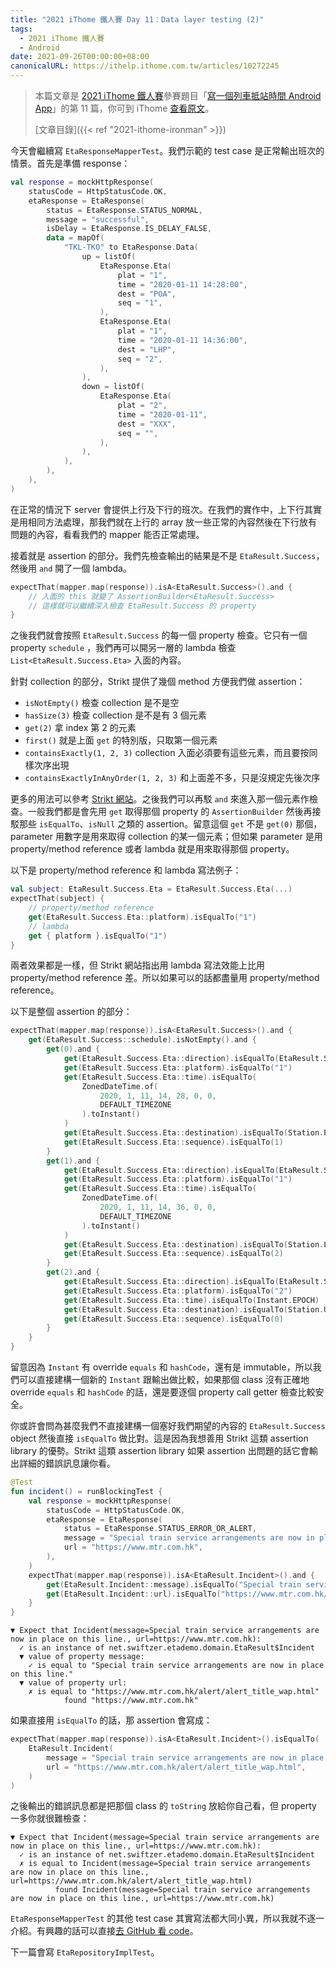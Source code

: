 ```yaml
---
title: "2021 iThome 鐵人賽 Day 11：Data layer testing (2)"
tags:
  - 2021 iThome 鐵人賽
  - Android
date: 2021-09-26T00:00:00+08:00
canonicalURL: https://ithelp.ithome.com.tw/articles/10272245
---
```


> 本篇文章是 [2021 iThome 鐵人賽](https://ithelp.ithome.com.tw/2021ironman)參賽題目「[寫一個列車抵站時間 Android App](https://ithelp.ithome.com.tw/users/20139666/ironman/4661)」的第 11 篇，你可到 iThome [查看原文](https://ithelp.ithome.com.tw/articles/10272245)。
>
> [文章目錄]({{< ref "2021-ithome-ironman" >}})

今天會繼續寫 `EtaResponseMapperTest`。我們示範的 test case 是正常輸出班次的情景。首先是準備 response：

```kotlin
val response = mockHttpResponse(
    statusCode = HttpStatusCode.OK,
    etaResponse = EtaResponse(
        status = EtaResponse.STATUS_NORMAL,
        message = "successful",
        isDelay = EtaResponse.IS_DELAY_FALSE,
        data = mapOf(
            "TKL-TKO" to EtaResponse.Data(
                up = listOf(
                    EtaResponse.Eta(
                        plat = "1",
                        time = "2020-01-11 14:28:00",
                        dest = "POA",
                        seq = "1",
                    ),
                    EtaResponse.Eta(
                        plat = "1",
                        time = "2020-01-11 14:36:00",
                        dest = "LHP",
                        seq = "2",
                    ),
                ),
                down = listOf(
                    EtaResponse.Eta(
                        plat = "2",
                        time = "2020-01-11",
                        dest = "XXX",
                        seq = "",
                    ),
                ),
            ),
        ),
    ),
)
```

在正常的情況下 server 會提供上行及下行的班次。在我們的實作中，上下行其實是用相同方法處理，那我們就在上行的 array 放一些正常的內容然後在下行放有問題的內容，看看我們的 mapper 能否正常處理。

接着就是 assertion 的部分。我們先檢查輸出的結果是不是 `EtaResult.Success`，然後用 `and` 開了一個 lambda。

```kotlin
expectThat(mapper.map(response)).isA<EtaResult.Success>().and {
    // 入面的 this 就變了 AssertionBuilder<EtaResult.Success>
    // 這樣就可以繼續深入檢查 EtaResult.Success 的 property
}
```

之後我們就會按照 `EtaResult.Success` 的每一個 property 檢查。它只有一個 property `schedule` ，我們再可以開另一層的 lambda 檢查 `List<EtaResult.Success.Eta>` 入面的內容。

針對 collection 的部分，Strikt 提供了幾個 method 方便我們做 assertion：

- `isNotEmpty()` 檢查 collection 是不是空
- `hasSize(3)` 檢查 collection 是不是有 3 個元素
- `get(2)` 拿 index 第 2 的元素
- `first()` 就是上面 `get` 的特別版，只取第一個元素
- `containsExactly(1, 2, 3)` collection 入面必須要有這些元素，而且要按同樣次序出現
- `containsExactlyInAnyOrder(1, 2, 3)` 和上面差不多，只是沒規定先後次序

更多的用法可以參考 [Strikt 網站](https://strikt.io/wiki/collection-elements/)。之後我們可以再駁 `and` 來進入那一個元素作檢查。一般我們都是會先用 `get` 取得那個 property 的 `AssertionBuilder` 然後再接駁那些 `isEqualTo`、`isNull` 之類的 assertion。留意這個 `get` 不是 `get(0)` 那個，parameter 用數字是用來取得 collection 的某一個元素；但如果 parameter 是用 property/method reference 或者 lambda 就是用來取得那個 property。

以下是 property/method reference 和 lambda 寫法例子：

```kotlin
val subject: EtaResult.Success.Eta = EtaResult.Success.Eta(...)
expectThat(subject) {
    // property/method reference
    get(EtaResult.Success.Eta::platform).isEqualTo("1")
    // lambda
    get { platform }.isEqualTo("1")
}
```

兩者效果都是一樣，但 Strikt 網站指出用 lambda 寫法效能上比用 property/method reference 差。所以如果可以的話都盡量用 property/method reference。

以下是整個 assertion 的部分：

```kotlin
expectThat(mapper.map(response)).isA<EtaResult.Success>().and {
    get(EtaResult.Success::schedule).isNotEmpty().and {
        get(0).and {
            get(EtaResult.Success.Eta::direction).isEqualTo(EtaResult.Success.Eta.Direction.UP)
            get(EtaResult.Success.Eta::platform).isEqualTo("1")
            get(EtaResult.Success.Eta::time).isEqualTo(
                ZonedDateTime.of(
                    2020, 1, 11, 14, 28, 0, 0,
                    DEFAULT_TIMEZONE
                ).toInstant()
            )
            get(EtaResult.Success.Eta::destination).isEqualTo(Station.POA)
            get(EtaResult.Success.Eta::sequence).isEqualTo(1)
        }
        get(1).and {
            get(EtaResult.Success.Eta::direction).isEqualTo(EtaResult.Success.Eta.Direction.UP)
            get(EtaResult.Success.Eta::platform).isEqualTo("1")
            get(EtaResult.Success.Eta::time).isEqualTo(
                ZonedDateTime.of(
                    2020, 1, 11, 14, 36, 0, 0,
                    DEFAULT_TIMEZONE
                ).toInstant()
            )
            get(EtaResult.Success.Eta::destination).isEqualTo(Station.LHP)
            get(EtaResult.Success.Eta::sequence).isEqualTo(2)
        }
        get(2).and {
            get(EtaResult.Success.Eta::direction).isEqualTo(EtaResult.Success.Eta.Direction.DOWN)
            get(EtaResult.Success.Eta::platform).isEqualTo("2")
            get(EtaResult.Success.Eta::time).isEqualTo(Instant.EPOCH)
            get(EtaResult.Success.Eta::destination).isEqualTo(Station.UNKNOWN)
            get(EtaResult.Success.Eta::sequence).isEqualTo(0)
        }
    }
}
```

留意因為 `Instant` 有 override `equals` 和 `hashCode`，還有是 immutable，所以我們可以直接建構一個新的 `Instant` 跟輸出做比較，如果那個 class 沒有正確地 override `equals` 和 `hashCode` 的話，還是要逐個 property call getter 檢查比較安全。

你或許會問為甚麼我們不直接建構一個塞好我們期望的內容的 `EtaResult.Success` object 然後直接 `isEqualTo` 做比對。這是因為我想善用 Strikt 這類 assertion library 的優勢。Strikt 這類 assertion library 如果 assertion 出問題的話它會輸出詳細的錯誤訊息讓你看。

```kotlin
@Test
fun incident() = runBlockingTest {
    val response = mockHttpResponse(
        statusCode = HttpStatusCode.OK,
        etaResponse = EtaResponse(
            status = EtaResponse.STATUS_ERROR_OR_ALERT,
            message = "Special train service arrangements are now in place on this line.",
            url = "https://www.mtr.com.hk",
        ),
    )
    expectThat(mapper.map(response)).isA<EtaResult.Incident>().and {
        get(EtaResult.Incident::message).isEqualTo("Special train service arrangements are now in place on this line.")
        get(EtaResult.Incident::url).isEqualTo("https://www.mtr.com.hk/alert/alert_title_wap.html")
    }
}
```

```text
▼ Expect that Incident(message=Special train service arrangements are now in place on this line., url=https://www.mtr.com.hk):
  ✓ is an instance of net.swiftzer.etademo.domain.EtaResult$Incident
  ▼ value of property message:
    ✓ is equal to "Special train service arrangements are now in place on this line."
  ▼ value of property url:
    ✗ is equal to "https://www.mtr.com.hk/alert/alert_title_wap.html"
            found "https://www.mtr.com.hk"
```

如果直接用 `isEqualTo` 的話，那 assertion 會寫成：

```kotlin
expectThat(mapper.map(response)).isA<EtaResult.Incident>().isEqualTo(
    EtaResult.Incident(
        message = "Special train service arrangements are now in place on this line.",
        url = "https://www.mtr.com.hk/alert/alert_title_wap.html",
    )
)
```

之後輸出的錯誤訊息都是把那個 class 的 `toString` 放給你自己看，但 property 一多你就很難檢查：

```text
▼ Expect that Incident(message=Special train service arrangements are now in place on this line., url=https://www.mtr.com.hk):
  ✓ is an instance of net.swiftzer.etademo.domain.EtaResult$Incident
  ✗ is equal to Incident(message=Special train service arrangements are now in place on this line., url=https://www.mtr.com.hk/alert/alert_title_wap.html)
          found Incident(message=Special train service arrangements are now in place on this line., url=https://www.mtr.com.hk)
```

`EtaResponseMapperTest` 的其他 test case 其實寫法都大同小異，所以我就不逐一介紹。有興趣的話可以直接[去 GitHub 看 code](https://github.com/ericksli/eta-demo/blob/main/app/src/test/java/net/swiftzer/etademo/data/EtaResponseMapperTest.kt)。

下一篇會寫 `EtaRepositoryImplTest`。
